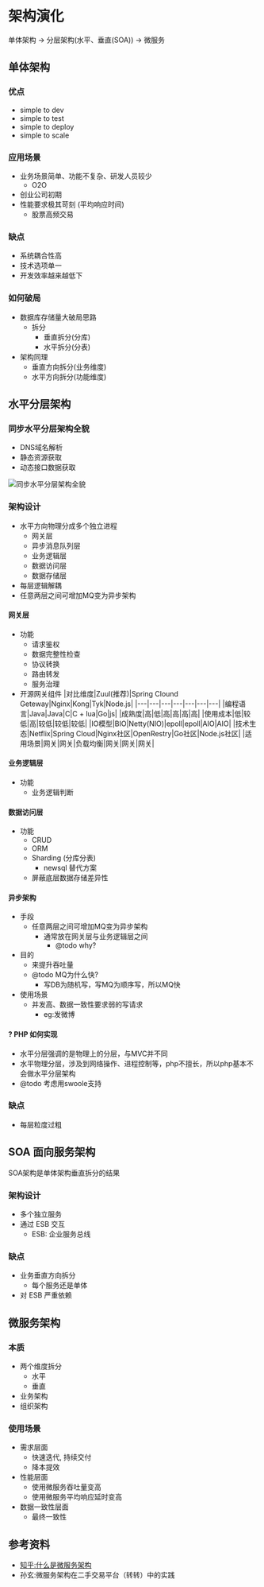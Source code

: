 # 架构演化
单体架构 -> 分层架构(水平、垂直(SOA)) -> 微服务

## 单体架构
### 优点
- simple to dev
- simple to test
- simple to deploy
- simple to scale

### 应用场景
- 业务场景简单、功能不复杂、研发人员较少
	- O2O
- 创业公司初期
- 性能要求极其苛刻 (平均响应时间)
	- 股票高频交易

### 缺点
- 系统耦合性高
- 技术选项单一
- 开发效率越来越低下

### 如何破局
- 数据库存储量大破局思路
	- 拆分
		- 垂直拆分(分库)
		- 水平拆分(分表)
- 架构同理
	- 垂直方向拆分(业务维度)
	- 水平方向拆分(功能维度) 



## 水平分层架构
### 同步水平分层架构全貌
- DNS域名解析
- 静态资源获取
- 动态接口数据获取

![同步水平分层架构全貌](https://s2.ax1x.com/2019/07/15/ZTzgP0.png)

### 架构设计
- 水平方向物理分成多个独立进程
	- 网关层
	- 异步消息队列层
	- 业务逻辑层
	- 数据访问层
	- 数据存储层
- 每层逻辑解耦
- 任意两层之间可增加MQ变为异步架构

#### 网关层
- 功能
	- 请求鉴权
	- 数据完整性检查
	- 协议转换
	- 路由转发
	- 服务治理
- 开源网关组件
|对比维度|Zuul(推荐)|Spring Clound Geteway|Nginx|Kong|Tyk|Node.js|
|---|---|---|---|---|---|---|
|编程语言|Java|Java|C|C + lua|Go|js|
|成熟度|高|低|高|高|高|高|
|使用成本|低|较低|高|较低|较低|较低|
|IO模型|BIO|Netty(NIO)|epoll|epoll|AIO|AIO|
|技术生态|Netflix|Spring Cloud|Nginx社区|OpenRestry|Go社区|Node.js社区|
|适用场景|网关|网关|负载均衡|网关|网关|网关|

#### 业务逻辑层
- 功能
	- 业务逻辑判断

#### 数据访问层
- 功能
	- CRUD
	- ORM
	- Sharding (分库分表) 
		- newsql 替代方案
	- 屏蔽底层数据存储差异性

#### 异步架构
- 手段
	- 任意两层之间可增加MQ变为异步架构
		- 通常放在网关层与业务逻辑层之间
			- @todo why?
- 目的
	- 来提升吞吐量
	- @todo MQ为什么快?
		- 写DB为随机写，写MQ为顺序写，所以MQ快
- 使用场景
	- 并发高、数据一致性要求弱的写请求
		- eg:发微博

#### ? PHP 如何实现
- 水平分层强调的是物理上的分层，与MVC并不同
- 水平物理分层，涉及到网络操作、进程控制等，php不擅长，所以php基本不会做水平分层架构
- @todo 考虑用swoole支持

### 缺点
- 每层粒度过粗



## SOA 面向服务架构
SOA架构是单体架构垂直拆分的结果

### 架构设计
- 多个独立服务
- 通过 ESB 交互
	- ESB: 企业服务总线

### 缺点
- 业务垂直方向拆分
	- 每个服务还是单体
- 对 ESB 严重依赖



## 微服务架构
### 本质
- 两个维度拆分
	- 水平
	- 垂直
- 业务架构
- 组织架构

### 使用场景
- 需求层面
	- 快速迭代, 持续交付
	- 降本提效
- 性能层面
	- 使用微服务吞吐量变高
	- 使用微服务平均响应延时变高
- 数据一致性层面
	- 最终一致性

## 参考资料
- [知乎:什么是微服务架构](https://www.zhihu.com/question/65502802)
- 孙玄:微服务架构在二手交易平台（转转）中的实践